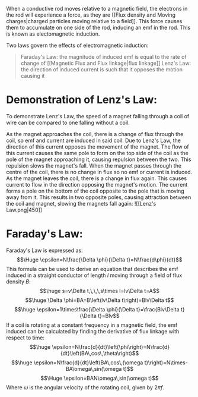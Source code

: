 
When a conductive rod moves relative to a magnetic field, the electrons in the rod will experience a force, as they are [[Flux density and Moving charges|charged particles moving relative to a field]]. This force causes them to accumulate on one side of the rod, inducing an emf in the rod. This is known as electomagnetic induction.

Two laws govern the effects of electromagnetic induction:
>Faraday's Law: the magnitude of induced emf is equal to the rate of change of [[Magnetic Flux and Flux linkage|flux linkage]]
>Lenz's Law: the direction of induced current is such that it opposes the motion causing it


# Demonstration of Lenz's Law:

To demonstrate Lenz's Law, the speed of a magnet falling through a coil of wire can be compared to one falling without a coil.

As the magnet approaches the coil, there is a change of flux through the coil, so emf and current are induced in said coil. Due to Lenz's Law, the direction of this current opposes the movement of the magnet. The flow of this current causes the same pole to form on the top side of the coil as the pole of the magnet approaching it, causing repulsion between the two. This repulsion slows the magnet's fall. When the magnet passes through the centre of the coil, there is no change in flux so no emf or current is induced. As the magnet leaves the coil, there is a change in flux again. This causes current to flow in the direction opposing the magnet's motion. The current forms a pole on the bottom of the coil opposite to the pole that is moving away from it. This results in two opposite poles, causing attraction between the coil and magnet, slowing the magnets fall again:
![[Lenz's Law.png|450]]


# Faraday's Law:

Faraday's Law is expressed as:
$$\Huge \epsilon=N\frac{\Delta \phi}{\Delta t}=N\frac{d\phi}{dt}$$
This formula can be used to derive an equation that describes the emf induced in a straight conductor of length $l$ moving through a field of flux density $B$:
$$\huge s=v\Delta t,\,\,\,s\times l=lv\Delta t=A$$
$$\huge \Delta \phi=BA=B\left(lv\Delta t\right)=Blv\Delta t$$
$$\huge \epsilon=1\times\frac{\Delta \phi}{\Delta t}=\frac{Blv\Delta t}{\Delta  t}=Blv$$
If a coil is rotating at a constant frequency in a magnetic field, the emf induced can be calculated by finding the derivative of flux linkage with respect to time:
$$\huge \epsilon=N\frac{d}{dt}\left(\phi\right)=N\frac{d}{dt}\left(BA\,cos\,\theta\right)$$
$$\huge \epsilon=N\frac{d}{dt}\left(BA\,cos\,(\omega t)\right)=N\times-BA\omega\,sin(\omega t)$$
$$\Huge \epsilon=BAN\omega\,sin(\omega t)$$
Where $\omega$ is the angular velocity of the rotating coil, given by $2\pi f$.